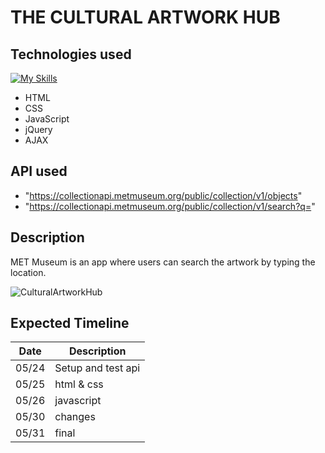 # THE CULTURAL ARTWORK HUB 

## Technologies used
[![My Skills](https://skillicons.dev/icons?i=js,html,css,javascript)](https://skillicons.dev)

* HTML
* CSS
* JavaScript
* jQuery
* AJAX

## API used

* "https://collectionapi.metmuseum.org/public/collection/v1/objects" 
* "https://collectionapi.metmuseum.org/public/collection/v1/search?q="

## Description 

MET Museum is an app where users can search the artwork by typing the location.

![CulturalArtworkHub](https://github.com/mrunaleepatel/project1/assets/130593688/4720a88a-497b-4f81-b93d-25eb0bc85578)

## Expected Timeline 

|Date |Description|
|-----|--------|
|05/24|Setup and test api       |
|05/25|html & css      |
|05/26|javascript|
|05/30|changes|
|05/31|final|

